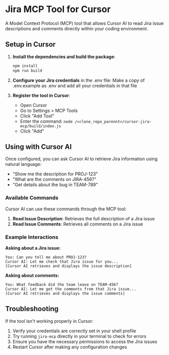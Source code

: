 # Jira MCP Tool for Cursor

A Model Context Protocol (MCP) tool that allows Cursor AI to read Jira issue descriptions and comments directly within your coding environment.

## Setup in Cursor

1. **Install the dependencies and build the package**:
   ```bash
   npm install
   npm run build
   ```

2. **Configure your Jira credentials** in the .env file:
   Make a copy of .env.example as .env and add all your credentials in that file

3. **Register the tool in Cursor**:
   - Open Cursor
   - Go to Settings > MCP Tools
   - Click "Add Tool"
   - Enter the command: `node /<clone_repo_parennt>/cursor-jira-mcp/build/index.js`
   - Click "Add"

## Using with Cursor AI

Once configured, you can ask Cursor AI to retrieve Jira information using natural language:

- "Show me the description for PROJ-123"
- "What are the comments on JIRA-456?"
- "Get details about the bug in TEAM-789"

### Available Commands

Cursor AI can use these commands through the MCP tool:

1. **Read Issue Description**: Retrieves the full description of a Jira issue
2. **Read Issue Comments**: Retrieves all comments on a Jira issue

### Example Interactions

**Asking about a Jira issue:**
```
You: Can you tell me about PROJ-123?
Cursor AI: Let me check that Jira issue for you...
[Cursor AI retrieves and displays the issue description]
```

**Asking about comments:**
```
You: What feedback did the team leave on TEAM-456?
Cursor AI: Let me get the comments from that Jira issue...
[Cursor AI retrieves and displays the issue comments]
```

## Troubleshooting

If the tool isn't working properly in Cursor:

1. Verify your credentials are correctly set in your shell profile
2. Try running `jira-mcp` directly in your terminal to check for errors
3. Ensure you have the necessary permissions to access the Jira issues
4. Restart Cursor after making any configuration changes 
